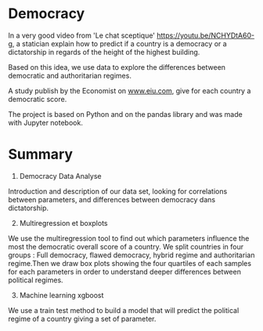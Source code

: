 # Democracy

In a very good video from 'Le chat sceptique' https://youtu.be/NCHYDtA60-g, a statician explain how to predict if a country is a democracy or a dictatorship in regards of the height of the highest building.

Based on this idea, we use data to explore the differences between democratic and authoritarian regimes.

A study publish by the Economist on www.eiu.com, give for each country a democratic score.

The project is based on Python and on the pandas library and was made with Jupyter notebook.


# Summary

1) Democracy Data Analyse

Introduction and description of our data set, looking for correlations between parameters, and differences between democracy dans dictatorship.

2) Multiregression et boxplots

We use the multiregression tool to find out which parameters influence the most the democratic overall score of a country.
We split countries in four groups : Full democracy, flawed democracy, hybrid regime and authoritarian regime.Then we draw box plots showing the four quartiles of each samples for each parameters in order to understand deeper differences between political regimes.

3) Machine learning xgboost

We use a train test method to build a model that will predict the political regime of a country giving a set of parameter.
